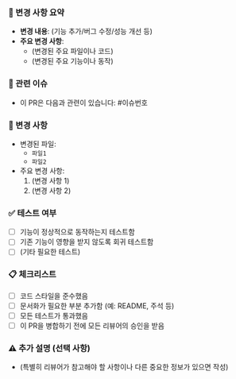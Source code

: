 ### 📌 변경 사항 요약
- **변경 내용**: (기능 추가/버그 수정/성능 개선 등)
- **주요 변경 사항**:
  - (변경된 주요 파일이나 코드)
  - (변경된 주요 기능이나 동작)

### 🔗 관련 이슈
- 이 PR은 다음과 관련이 있습니다: #이슈번호

### 📝 변경 사항
- 변경된 파일:
  - `파일1`
  - `파일2`
- 주요 변경 사항:
  1. (변경 사항 1)
  2. (변경 사항 2)
  
### ✅ 테스트 여부
- [ ] 기능이 정상적으로 동작하는지 테스트함
- [ ] 기존 기능이 영향을 받지 않도록 회귀 테스트함
- [ ] (기타 필요한 테스트)

### 📋 체크리스트
- [ ] 코드 스타일을 준수했음
- [ ] 문서화가 필요한 부분 추가함 (예: README, 주석 등)
- [ ] 모든 테스트가 통과했음
- [ ] 이 PR을 병합하기 전에 모든 리뷰어의 승인을 받음

### ⚠️ 추가 설명 (선택 사항)
- (특별히 리뷰어가 참고해야 할 사항이나 다른 중요한 정보가 있으면 작성)
